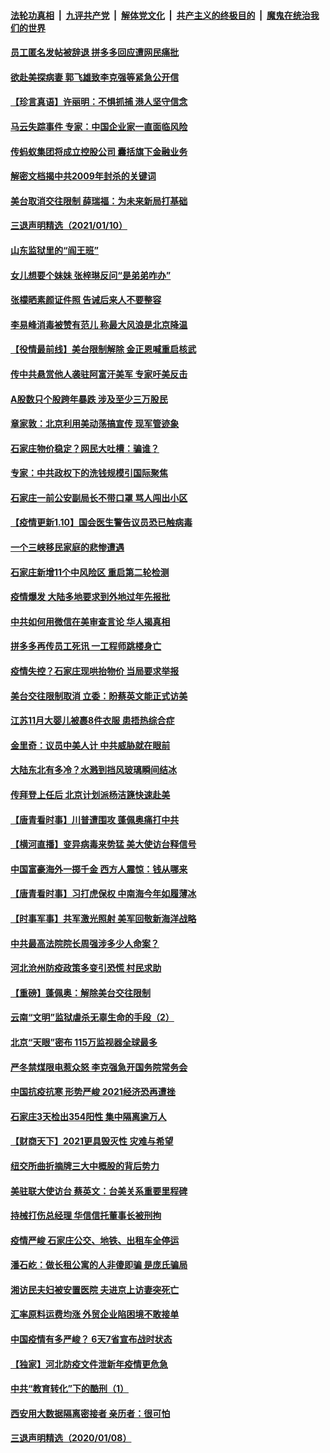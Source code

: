 ####  [法轮功真相](../../../../basic/blob/master/README.md?t=01111531) &nbsp;|&nbsp; [九评共产党](../../../../9ping.md/blob/master/README.md?t=01111531) &nbsp;|&nbsp; [解体党文化](../../../../jtdwh.md/blob/master/README.md?t=01111531)  &nbsp;|&nbsp; [共产主义的终极目的](../../../../gczydzjmd.md/blob/master/README.md?t=01111531) &nbsp;|&nbsp; [魔鬼在统治我们的世界](../../../../mgztzwmdsj.md/blob/master/README.md?t=01111531) 

#### [员工匿名发帖被辞退 拼多多回应遭网民痛批](../pages/nsc413/n12679974.md?t=01111531) 

#### [欲赴美探病妻 郭飞雄致李克强等紧急公开信](../pages/nsc413/n12680198.md?t=01111531) 

#### [【珍言真语】许丽明：不惧抓捕 港人坚守信念](../pages/nsc413/n12679813.md?t=01111531) 

#### [马云失踪事件 专家：中国企业家一直面临风险](../pages/nsc413/n12679878.md?t=01111531) 

#### [传蚂蚁集团将成立控股公司 囊括旗下金融业务](../pages/nsc413/n12679632.md?t=01111531) 


#### [解密文档揭中共2009年封杀的关键词](../pages/nsc413/n12677509.md?t=01111531) 

#### [美台取消交往限制 薛瑞福：为未来新局打基础](../pages/nsc413/n12679761.md?t=01111531) 

#### [三退声明精选（2021/01/10）](../pages/nsc413/n12679756.md?t=01111531) 

#### [山东监狱里的“阎王班”](../pages/nsc413/n12679623.md?t=01111531) 

#### [女儿想要个妹妹 张梓琳反问“是弟弟咋办”](../pages/nsc413/n12679612.md?t=01111531) 

#### [张檬晒素颜证件照 告诫后来人不要整容](../pages/nsc413/n12679436.md?t=01111531) 

#### [李易峰消毒被赞有范儿 称最大风浪是北京降温](../pages/nsc413/n12679249.md?t=01111531) 

#### [【役情最前线】美台限制解除 金正恩喊重启核武](../pages/nsc413/n12679629.md?t=01111531) 

#### [传中共悬赏他人袭驻阿富汗美军 专家吁美反击](../pages/nsc413/n12676991.md?t=01111531) 

#### [A股数只个股跨年暴跌 涉及至少三万股民](../pages/nsc413/n12679379.md?t=01111531) 

#### [章家敦：北京利用美动荡搞宣传 现军管迹象](../pages/nsc413/n12679448.md?t=01111531) 

#### [石家庄物价稳定？网民大吐槽：骗谁？](../pages/nsc413/n12679398.md?t=01111531) 

#### [专家：中共政权下的洗钱规模引国际聚焦](../pages/nsc413/n12679091.md?t=01111531) 

#### [石家庄一前公安副局长不带口罩 骂人闯出小区](../pages/nsc413/n12678850.md?t=01111531) 

#### [【疫情更新1.10】国会医生警告议员恐已触病毒](../pages/nsc413/n12678707.md?t=01111531) 

#### [一个三峡移民家庭的悲惨遭遇](../pages/nsc413/n12678838.md?t=01111531) 

#### [石家庄新增11个中风险区 重启第二轮检测](../pages/nsc413/n12678588.md?t=01111531) 

#### [疫情爆发 大陆多地要求到外地过年先报批](../pages/nsc413/n12678677.md?t=01111531) 

#### [中共如何用微信在美审查言论 华人揭真相](../pages/nsc413/n12677075.md?t=01111531) 

#### [拼多多再传员工死讯 一工程师跳楼身亡](../pages/nsc413/n12678639.md?t=01111531) 

#### [疫情失控？石家庄现哄抬物价 当局要求举报](../pages/nsc413/n12678583.md?t=01111531) 


#### [美台交往限制取消 立委：盼蔡英文能正式访美](../pages/nsc413/n12678473.md?t=01111531) 

#### [江苏11月大婴儿被裹8件衣服 患捂热综合症](../pages/nsc413/n12678514.md?t=01111531) 

#### [金里奇：议员中美人计 中共威胁就在眼前](../pages/nsc413/n12650390.md?t=01111531) 

#### [大陆东北有多冷？水溅到挡风玻璃瞬间结冰](../pages/nsc413/n12678475.md?t=01111531) 

#### [传拜登上任后 北京计划派杨洁篪快速赴美](../pages/nsc413/n12677894.md?t=01111531) 

#### [【唐青看时事】川普遭围攻 蓬佩奥痛打中共](../pages/nsc413/n12678407.md?t=01111531) 

#### [【横河直播】变异病毒来势猛 美大使访台释信号](../pages/nsc413/n12678410.md?t=01111531) 

#### [中国富豪海外一掷千金 西方人震惊：钱从哪来](../pages/nsc413/n12678191.md?t=01111531) 

#### [【唐青看时事】习打虎保权 中南海今年如履薄冰](../pages/nsc413/n12678164.md?t=01111531) 

#### [【时事军事】共军激光照射 美军回敬新海洋战略](../pages/nsc413/n12677191.md?t=01111531) 

#### [中共最高法院院长周强涉多少人命案？](../pages/nsc413/n12678074.md?t=01111531) 

#### [河北沧州防疫政策多变引恐慌 村民求助](../pages/nsc413/n12678004.md?t=01111531) 

#### [【重磅】蓬佩奥：解除美台交往限制](../pages/nsc413/n12678083.md?t=01111531) 

#### [云南“文明”监狱虐杀无辜生命的手段（2）](../pages/nsc413/n12676003.md?t=01111531) 

#### [北京“天眼”密布 115万监视器全球最多](../pages/nsc413/n12677928.md?t=01111531) 

#### [严冬禁煤限电惹众怒 李克强急开国务院常务会](../pages/nsc413/n12677720.md?t=01111531) 

#### [中国抗疫抗寒 形势严峻 2021经济恐再遭挫](../pages/nsc413/n12677573.md?t=01111531) 

#### [石家庄3天检出354阳性 集中隔离逾万人](../pages/nsc413/n12677695.md?t=01111531) 

#### [【财商天下】2021更具毁灭性 灾难与希望](../pages/nsc413/n12677701.md?t=01111531) 

#### [纽交所曲折摘牌三大中概股的背后势力](../pages/nsc413/n12677589.md?t=01111531) 

#### [美驻联大使访台 蔡英文：台美关系重要里程碑](../pages/nsc413/n12677465.md?t=01111531) 

#### [持械打伤总经理 华信信托董事长被刑拘](../pages/nsc413/n12677429.md?t=01111531) 

#### [疫情严峻 石家庄公交、地铁、出租车全停运](../pages/nsc413/n12677423.md?t=01111531) 

#### [潘石屹：做长租公寓的人非傻即骗 是庞氏骗局](../pages/nsc413/n12677235.md?t=01111531) 

#### [湘访民夫妇被安置医院 夫进京上访妻突死亡](../pages/nsc413/n12677363.md?t=01111531) 

#### [汇率原料运费均涨 外贸企业陷困境不敢接单](../pages/nsc413/n12676814.md?t=01111531) 


#### [中国疫情有多严峻？ 6天7省宣布战时状态](../pages/nsc413/n12676922.md?t=01111531) 

#### [【独家】河北防疫文件泄新年疫情更危急](../pages/nsc413/n12676860.md?t=01111531) 

#### [中共“教育转化”下的酷刑（1）](../pages/nsc413/n12676560.md?t=01111531) 

#### [西安用大数据隔离密接者 亲历者：很可怕](../pages/nsc413/n12676516.md?t=01111531) 

#### [三退声明精选（2020/01/08）](../pages/nsc413/n12676924.md?t=01111531) 

